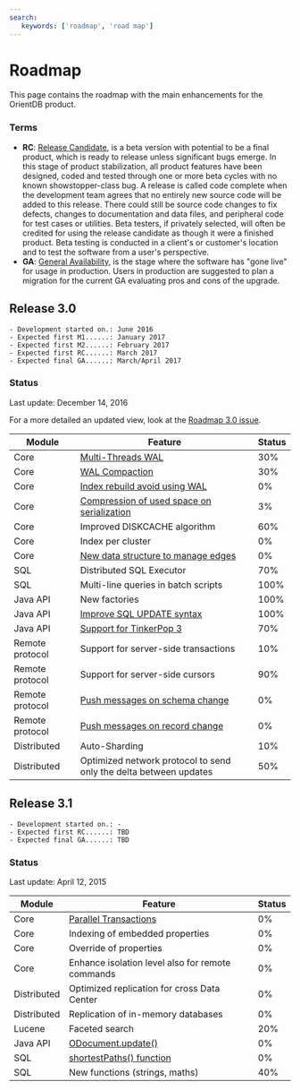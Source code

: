```yaml
---
search:
   keywords: ['roadmap', 'road map']
---
```


# Roadmap

This page contains the roadmap with the main enhancements for the OrientDB product. 

### Terms
- **RC**: [Release Candidate](https://en.wikipedia.org/wiki/Software_release_life_cycle#Release_candidate), is a beta version with potential to be a final product, which is ready to release unless significant bugs emerge. In this stage of product stabilization, all product features have been designed, coded and tested through one or more beta cycles with no known showstopper-class bug. A release is called code complete when the development team agrees that no entirely new source code will be added to this release. There could still be source code changes to fix defects, changes to documentation and data files, and peripheral code for test cases or utilities. Beta testers, if privately selected, will often be credited for using the release candidate as though it were a finished product. Beta testing is conducted in a client's or customer's location and to test the software from a user's perspective.
- **GA**: [General Availability](https://en.wikipedia.org/wiki/Software_release_life_cycle#General_availability_.28GA.29), is the stage where the software has "gone live" for usage in production. Users in production are suggested to plan a migration for the current GA evaluating pros and cons of the upgrade.

## Release 3.0
```
- Development started on.: June 2016
- Expected first M1......: January 2017
- Expected first M2......: February 2017
- Expected first RC......: March 2017
- Expected final GA......: March/April 2017
```

### Status
Last update: December 14, 2016

For a more detailed an updated view, look at the [Roadmap 3.0 issue](https://github.com/orientechnologies/orientdb/issues/6005).

| Module | Feature | Status                     |
|--------|---------|----------------------------|
| Core | [Multi-Threads WAL](https://github.com/orientechnologies/orientdb/issues/2989) | 30% |
| Core | [WAL Compaction](https://github.com/orientechnologies/orientdb/issues/5277) | 30% |
| Core | [Index rebuild avoid using WAL](https://github.com/orientechnologies/orientdb/issues/4568)| 0% |
| Core | [Compression of used space on serialization](https://github.com/orientechnologies/orientdb/issues/3742)| 3%  |
| Core | Improved DISKCACHE algorithm| 60%  |
| Core | Index per cluster | 0% |
| Core | [New data structure to manage edges](https://github.com/orientechnologies/orientdb/issues/4491)| 0% |
| SQL | Distributed SQL Executor | 70% |
| SQL | Multi-line queries in batch scripts | 100% |
| Java API | New factories | 100% |
| Java API | [Improve SQL UPDATE syntax](https://github.com/orientechnologies/orientdb/issues/4814)  | 100% |
| Java API | [Support for TinkerPop 3](https://github.com/orientechnologies/orientdb/issues/2441) | 70% |
| Remote protocol | Support for server-side transactions | 10% |
| Remote protocol | Support for server-side cursors | 90% |
| Remote protocol | [Push messages on schema change](https://github.com/orientechnologies/orientdb/issues/3496) |0% |
| Remote protocol | [Push messages on record change](https://github.com/orientechnologies/orientdb/issues/3496) |0% |
| Distributed | Auto-Sharding | 10% |
| Distributed | Optimized network protocol to send only the delta between updates| 50% |


## Release 3.1
```
- Development started on.: -
- Expected first RC......: TBD
- Expected final GA......: TBD
```

### Status
Last update: April 12, 2015

| Module | Feature | Status                     |
|--------|---------|----------------------------|
| Core | [Parallel Transactions](https://github.com/orientechnologies/orientdb/issues/1677)| 0%|
| Core | Indexing of embedded properties | 0% |
| Core | Override of properties | 0% |
| Core | Enhance isolation level also for remote commands| 0% |
| Distributed | Optimized replication for cross Data Center | 0% |
| Distributed | Replication of in-memory databases | 0% |
| Lucene | Faceted search | 20% |
| Java API | [ODocument.update()](https://github.com/orientechnologies/orientdb/issues/4813)  | 0% |
| SQL | [shortestPaths() function](https://github.com/orientechnologies/orientdb/issues/4474) | 0% |
| SQL | New functions (strings, maths) | 40% |
